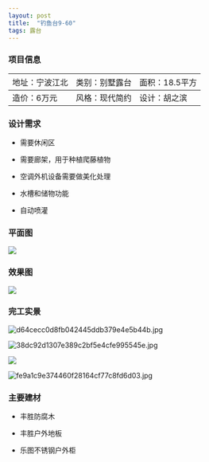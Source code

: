 ```yaml
---
layout: post
title:  "钓鱼台9-60"
tags: 露台
---
```




### 项目信息

| <span style="font-weight:normal;">地址：宁波江北</span> | <span style="font-weight:normal;">类别：别墅露台</span> | <span style="font-weight:normal;">面积：18.5平方</span> |
| :------------------------------------------------------ | :------------------------------------------------------ | :------------------------------------------------------ |
| 造价：6万元                                             | 风格：现代简约                                          | 设计：胡之滨                                            |

### 设计需求

- 需要休闲区

- 需要廊架，用于种植爬藤植物
- 空调外机设备需要做美化处理
- 水槽和储物功能
- 自动喷灌

### 平面图

![](https://github.com/hzb661/hzb661.github.io/blob/main/images/diaoyutai9-60/wechat_2025-08-12_110148_203.png?raw=true)

### 效果图

![](https://github.com/hzb661/hzb661.github.io/blob/main/images/diaoyutai9-60/9e5b6ab7bf54998794282fc86dde7971.jpg?raw=true)

### 完工实景

![d64cecc0d8fb042445ddb379e4e5b44b.jpg](https://github.com/hzb661/hzb661.github.io/blob/main/images/diaoyutai9-60/d64cecc0d8fb042445ddb379e4e5b44b.jpg?raw=true)

![38dc92d1307e389c2bf5e4cfe995545e.jpg](https://github.com/hzb661/hzb661.github.io/blob/main/images/diaoyutai9-60/38dc92d1307e389c2bf5e4cfe995545e.jpg?raw=true)

![](https://github.com/hzb661/hzb661.github.io/blob/main/images/diaoyutai9-60/1.png?raw=true)

![fe9a1c9e374460f28164cf77c8fd6d03.jpg](https://github.com/hzb661/hzb661.github.io/blob/main/images/diaoyutai9-60/fe9a1c9e374460f28164cf77c8fd6d03.jpg?raw=true)

### 主要建材

- 丰胜防腐木

- 丰胜户外地板
- 乐图不锈钢户外柜